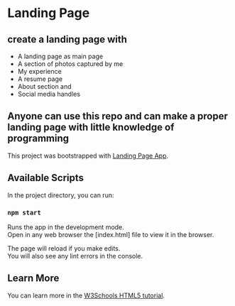 # Landing Page
## create a landing page with
- A landing page as main page
- A section of photos captured by me
- My experience
- A resume page
- About section and
- Social media handles

## Anyone can use this repo and can make a proper landing page with little knowledge of programming
This project was bootstrapped with [Landing Page App](https://github.com/PriyanshTri/Landing-page.git).
## Available Scripts
In the project directory, you can run:
###

### `npm start`

Runs the app in the development mode.<br>
Open in any web browser the [index.html] file to view it in the browser.

The page will reload if you make edits.<br>
You will also see any lint errors in the console.

## Learn More

You can learn more in the [W3Schools HTML5 tutorial](https://www.w3schools.com/html/).
